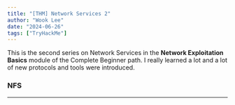 ```yaml
---
title: "[THM] Network Services 2"
author: "Wook Lee"
date: "2024-06-26"
tags: ["TryHackMe"]
---
```


This is the second series on Network Services in the **Network Exploitation Basics** module of the Complete Beginner path. I really learned a lot and a lot of new protocols and tools were introduced.

### NFS

---

